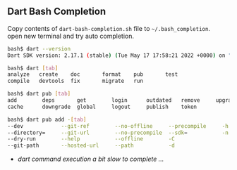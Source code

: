 ## Dart Bash Completion

Copy contents of `dart-bash-completion.sh` file to `~/.bash_completion`.  
open new terminal and try auto completion.


```sh
bash$ dart --version
Dart SDK version: 2.17.1 (stable) (Tue May 17 17:58:21 2022 +0000) on "linux_x64"

bash$ dart [tab]
analyze   create    doc       format    pub       test      
compile   devtools  fix       migrate   run 

bash$ dart pub [tab]
add        deps       get        login      outdated   remove     upgrade    
cache      downgrade  global     logout     publish    token      

bash$ dart pub add -[tab]
--dev            --git-ref        --no-offline     --precompile     -h
--directory=     --git-url        --no-precompile  --sdk=           -n
--dry-run        --help           --offline        -C               
--git-path       --hosted-url     --path           -d 
```

* *dart command execution a bit slow to complete ...*
